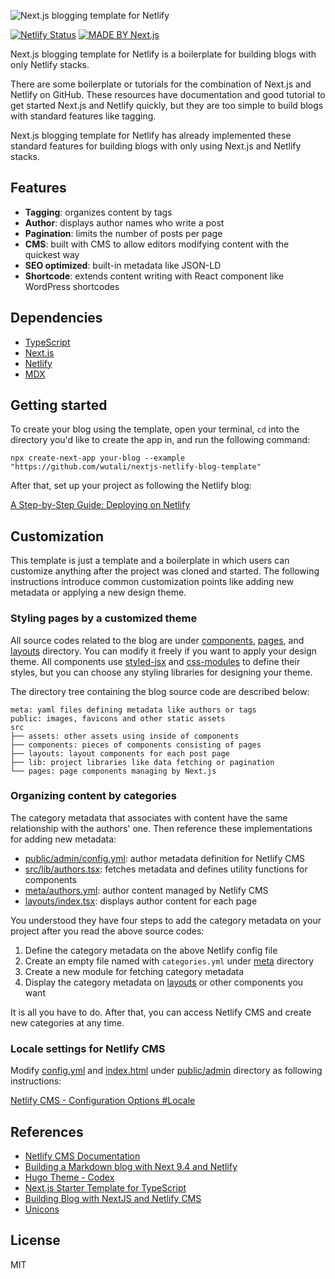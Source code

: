 ![Next.js blogging template for Netlify](https://repository-images.githubusercontent.com/284910441/d8efc300-e2ae-11ea-9596-b01e3844e39d)

[![Netlify Status](https://api.netlify.com/api/v1/badges/c6f44d34-0570-4ca0-9d3d-cabdaa2b3afb/deploy-status)](https://app.netlify.com/sites/nextjs-netlify-blog-template/deploys)
[![MADE BY Next.js](https://img.shields.io/badge/MADE%20BY%20Next.js-000000.svg?style=flat&logo=Next.js&labelColor=000)](https://nextjs.org/)

Next.js blogging template for Netlify is a boilerplate for building blogs with only Netlify stacks.

There are some boilerplate or tutorials for the combination of Next.js and Netlify on GitHub. These resources have documentation and good tutorial to get started Next.js and Netlify quickly, but they are too simple to build blogs with standard features like tagging.

Next.js blogging template for Netlify has already implemented these standard features for building blogs with only using Next.js and Netlify stacks.

## Features

- **Tagging**: organizes content by tags
- **Author**: displays author names who write a post
- **Pagination**: limits the number of posts per page
- **CMS**: built with CMS to allow editors modifying content with the quickest way
- **SEO optimized**: built-in metadata like JSON-LD
- **Shortcode**: extends content writing with React component like WordPress shortcodes

## Dependencies

- [TypeScript](https://www.typescriptlang.org/)
- [Next.js](https://nextjs.org/)
- [Netlify](https://www.netlify.com/)
- [MDX](https://mdxjs.com/)

## Getting started

To create your blog using the template, open your terminal, `cd` into the directory you'd like to create the app in,
and run the following command:

```
npx create-next-app your-blog --example "https://github.com/wutali/nextjs-netlify-blog-template"
```

After that, set up your project as following the Netlify blog:

[A Step-by-Step Guide: Deploying on Netlify](https://www.netlify.com/blog/2016/09/29/a-step-by-step-guide-deploying-on-netlify/)

## Customization

This template is just a template and a boilerplate in which users can customize anything after the project was cloned and started.
The following instructions introduce common customization points like adding new metadata or applying a new design theme.

### Styling pages by a customized theme

All source codes related to the blog are under [components](https://github.com/wutali/nextjs-netlify-blog-template/tree/master/src/components), [pages](https://github.com/wutali/nextjs-netlify-blog-template/tree/master/src/pages), and
[layouts](https://github.com/wutali/nextjs-netlify-blog-template/tree/master/src/layouts) directory.
You can modify it freely if you want to apply your design theme.
All components use [styled-jsx](https://github.com/vercel/styled-jsx) and [css-modules](https://github.com/css-modules/css-modules) to define their styles, but you can choose any styling libraries for designing your theme.

The directory tree containing the blog source code are described below:

```
meta: yaml files defining metadata like authors or tags
public: images, favicons and other static assets
src
├── assets: other assets using inside of components
├── components: pieces of components consisting of pages
├── layouts: layout components for each post page
├── lib: project libraries like data fetching or pagination
└── pages: page components managing by Next.js
```

### Organizing content by categories

The category metadata that associates with content have the same relationship with the authors' one.
Then reference these implementations for adding new metadata:

- [public/admin/config.yml](https://github.com/wutali/nextjs-netlify-blog-template/blob/master/public/admin/config.yml#L51): author metadata definition for Netlify CMS
- [src/lib/authors.tsx](https://github.com/wutali/nextjs-netlify-blog-template/blob/master/src/lib/authors.ts): fetches metadata and defines utility functions for components
- [meta/authors.yml](https://github.com/wutali/nextjs-netlify-blog-template/blob/master/src/meta/authors.yml): author content managed by Netlify CMS
- [layouts/index.tsx](https://github.com/wutali/nextjs-netlify-blog-template/blob/master/src/layouts/index.tsx): displays author content for each page

You understood they have four steps to add the category metadata on your project after you read the above source codes:

1. Define the category metadata on the above Netlify config file
2. Create an empty file named with `categories.yml` under [meta](https://github.com/wutali/nextjs-netlify-blog-template/blob/master/src/meta/) directory
3. Create a new module for fetching category metadata
4. Display the category metadata on [layouts](https://github.com/wutali/nextjs-netlify-blog-template/blob/master/src/layouts/index.tsx#L71) or other components you want

It is all you have to do. After that, you can access Netlify CMS and create new categories at any time.

### Locale settings for Netlify CMS

Modify [config.yml](https://github.com/wutali/nextjs-netlify-blog-template/blob/master/public/admin/config.yml) and
[index.html](https://github.com/wutali/nextjs-netlify-blog-template/blob/master/public/admin/index.html) under [public/admin](https://github.com/wutali/nextjs-netlify-blog-template/blob/master/public/admin/) directory
as following instructions:

[Netlify CMS - Configuration Options #Locale](https://www.netlifycms.org/docs/configuration-options/#locale)

## References

- [Netlify CMS Documentation](https://www.netlifycms.org/docs/intro/)
- [Building a Markdown blog with Next 9.4 and Netlify](https://www.netlify.com/blog/2020/05/04/building-a-markdown-blog-with-next-9.4-and-netlify/)
- [Hugo Theme - Codex](https://github.com/jakewies/hugo-theme-codex)
- [Next.js Starter Template for TypeScript](https://github.com/vercel/next-learn-starter/tree/master/typescript-final)
- [Building Blog with NextJS and Netlify CMS](https://dev.to/mefaba/building-blog-with-nextjs-and-netlify-cms-fom)
- [Unicons](https://github.com/Iconscout/unicons)

## License

MIT
